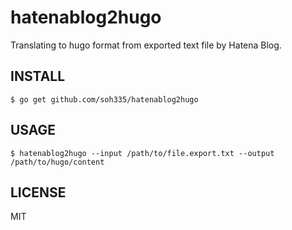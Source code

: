# hatenablog2hugo

Translating to hugo format from exported text file by Hatena Blog.

## INSTALL

```
$ go get github.com/soh335/hatenablog2hugo
```

## USAGE

```
$ hatenablog2hugo --input /path/to/file.export.txt --output /path/to/hugo/content
```

## LICENSE

MIT
